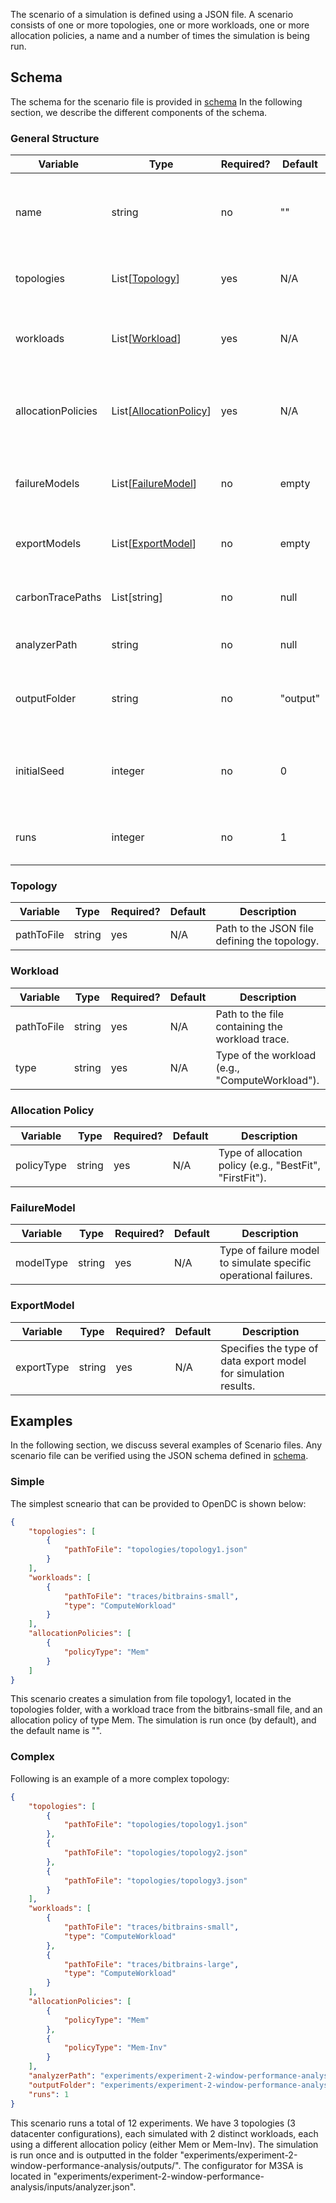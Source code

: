 The scenario of a simulation is defined using a JSON file. A scenario consists of one or more topologies, one or more
workloads, one or more allocation policies, a name and a number of times the simulation is being run.

## Schema

The schema for the scenario file is provided in [schema](ScenarioSchema)
In the following section, we describe the different components of the schema.

### General Structure

| Variable           | Type                                         | Required? | Default  | Description                                                       |
|--------------------|----------------------------------------------|-----------|----------|-------------------------------------------------------------------|
| name               | string                                       | no        | ""       | Name of the scenario, used for identification and referencing.    |
| topologies         | List[[Topology](#topology)]                  | yes       | N/A      | List of topologies used in the scenario.                          |
| workloads          | List[[Workload](#workload)]                  | yes       | N/A      | List of workloads to be executed within the scenario.             |
| allocationPolicies | List[[AllocationPolicy](#allocation-policy)] | yes       | N/A      | Allocation policies used for resource management in the scenario. |
| failureModels      | List[[FailureModel](#failuremodel)]          | no        | empty    | List of failure models to simulate various types of failures.     |
| exportModels       | List[[ExportModel](#exportmodel)]            | no        | empty    | Specifications for exporting data from the simulation.            |
| carbonTracePaths   | List[string]                                 | no        | null     | Paths to carbon footprint trace files.                            |
| analyzerPath       | string                                       | no        | null     | Path to the cofigurator file of M3SA.                             | 
| outputFolder       | string                                       | no        | "output" | Directory where the simulation outputs will be stored.            |
| initialSeed        | integer                                      | no        | 0        | Seed used for random number generation to ensure reproducibility. |
| runs               | integer                                      | no        | 1        | Number of times the scenario should be run.                       |

### Topology

| Variable    | Type   | Required? | Default | Description                                                         |
|-------------|--------|-----------|---------|---------------------------------------------------------------------|
| pathToFile  | string | yes       | N/A     | Path to the JSON file defining the topology.                        |

### Workload

| Variable    | Type   | Required? | Default | Description                                                         |
|-------------|--------|-----------|---------|---------------------------------------------------------------------|
| pathToFile  | string | yes       | N/A     | Path to the file containing the workload trace.                     |
| type        | string | yes       | N/A     | Type of the workload (e.g., "ComputeWorkload").                     |

### Allocation Policy

| Variable    | Type   | Required? | Default | Description                                                         |
|-------------|--------|-----------|---------|---------------------------------------------------------------------|
| policyType  | string | yes       | N/A     | Type of allocation policy (e.g., "BestFit", "FirstFit").            |

### FailureModel

| Variable    | Type   | Required? | Default | Description                                                         |
|-------------|--------|-----------|---------|---------------------------------------------------------------------|
| modelType   | string | yes       | N/A     | Type of failure model to simulate specific operational failures.    |

### ExportModel

| Variable    | Type   | Required? | Default | Description                                                         |
|-------------|--------|-----------|---------|---------------------------------------------------------------------|
| exportType  | string | yes       | N/A     | Specifies the type of data export model for simulation results.     |


## Examples
In the following section, we discuss several examples of Scenario files. Any scenario file can be verified using the
JSON schema defined in [schema](TopologySchema).

### Simple

The simplest scneario that can be provided to OpenDC is shown below:
```json
{
    "topologies": [
        {
            "pathToFile": "topologies/topology1.json"
        }
    ],
    "workloads": [
        {
            "pathToFile": "traces/bitbrains-small",
            "type": "ComputeWorkload"
        }
    ],
    "allocationPolicies": [
        {
            "policyType": "Mem"
        }
    ]
}
```

This scenario creates a simulation from file topology1, located in the topologies folder, with a workload trace from the
bitbrains-small file, and an allocation policy of type Mem. The simulation is run once (by default), and the default
name is "".

### Complex
Following is an example of a more complex topology:
```json
{
    "topologies": [
        {
            "pathToFile": "topologies/topology1.json"
        },
        {
            "pathToFile": "topologies/topology2.json"
        },
        {
            "pathToFile": "topologies/topology3.json"
        }
    ],
    "workloads": [
        {
            "pathToFile": "traces/bitbrains-small",
            "type": "ComputeWorkload"
        },
        {
            "pathToFile": "traces/bitbrains-large",
            "type": "ComputeWorkload"
        }
    ],
    "allocationPolicies": [
        {
            "policyType": "Mem"
        },
        {
            "policyType": "Mem-Inv"
        }
    ],
    "analyzerPath": "experiments/experiment-2-window-performance-analysis/inputs/analyzer.json",
    "outputFolder": "experiments/experiment-2-window-performance-analysis/outputs/",
    "runs": 1
}
```

This scenario runs a total of 12 experiments. We have 3 topologies (3 datacenter configurations), each simulated with
2 distinct workloads, each using a different allocation policy (either Mem or Mem-Inv). The simulation is run once and
is outputted in the folder "experiments/experiment-2-window-performance-analysis/outputs/". The configurator for M3SA is
located in "experiments/experiment-2-window-performance-analysis/inputs/analyzer.json".
```
